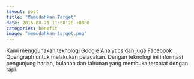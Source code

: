 ```yaml
---
layout: post
title: "Memudahkan Target"
date: 2016-08-21 11:58:26 +0800
categories: benefit
image: "memudahkan-target.png"
---
```


Kami menggunakan teknologi Google Analytics dan juga Facebook Opengraph untuk melakukan pelacakan. Dengan teknologi ini informasi pengunjung harian, bulanan dan tahunan yang membuka tercatat dengan rapi.